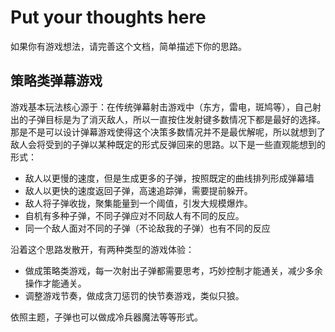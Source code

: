 # Put your thoughts here
如果你有游戏想法，请完善这个文档，简单描述下你的思路。
## 策略类弹幕游戏
游戏基本玩法核心源于：在传统弹幕射击游戏中（东方，雷电，斑鸠等），自己射出的子弹目标是为了消灭敌人，所以一直按住发射键多数情况下都是最好的选择。那是不是可以设计弹幕游戏使得这个决策多数情况并不是最优解呢，所以就想到了敌人会将受到的子弹以某种既定的形式反弹回来的思路。以下是一些直观能想到的形式：
- 敌人以更慢的速度，但是生成更多的子弹，按照既定的曲线排列形成弹幕墙
- 敌人以更快的速度返回子弹，高速追踪弹，需要提前躲开。
- 敌人将子弹收拢，聚集能量到一个阈值，引发大规模爆炸。
- 自机有多种子弹，不同子弹应对不同敌人有不同的反应。
- 同一个敌人面对不同的子弹（不论敌我的子弹）也有不同的反应

沿着这个思路发散开，有两种类型的游戏体验：
- 做成策略类游戏，每一次射出子弹都需要思考，巧妙控制才能通关，减少多余操作才能通关。
- 调整游戏节奏，做成贪刀惩罚的快节奏游戏，类似只狼。

依照主题，子弹也可以做成冷兵器魔法等等形式。

